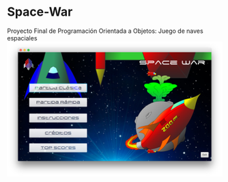 # Space-War
Proyecto Final de Programación Orientada a Objetos: Juego de naves espaciales
![](sss.png)
